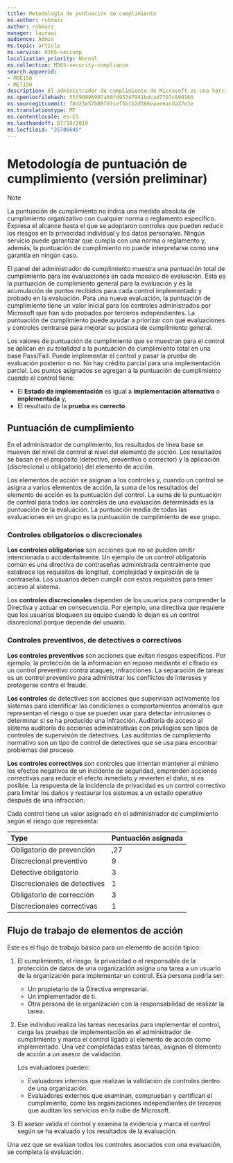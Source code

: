 ```yaml
---
title: Metodología de puntuación de cumplimiento
ms.author: robmazz
author: robmazz
manager: laurawi
audience: Admin
ms.topic: article
ms.service: O365-seccomp
localization_priority: Normal
ms.collection: M365-security-compliance
search.appverid:
- MOE150
- MET150
description: El administrador de cumplimiento de Microsoft es una herramienta gratuita de evaluación de riesgos basada en flujos de trabajo en el portal de confianza de servicios de Microsoft. El administrador de cumplimiento le permite realizar un seguimiento, asignar y comprobar actividades de cumplimiento normativo relacionadas con los servicios en la nube de Microsoft.
ms.openlocfilehash: 55f90996997a60fd95347941bdcad7707c890166
ms.sourcegitcommit: f0d23e57b00f07cef5b1b2d366eaeeeacda37e3e
ms.translationtype: MT
ms.contentlocale: es-ES
ms.lasthandoff: 07/18/2019
ms.locfileid: "35786645"
---
```

# <a name="compliance-score-methodology-preview"></a>Metodología de puntuación de cumplimiento (versión preliminar)

> [!NOTE]
> La puntuación de cumplimiento no indica una medida absoluta de cumplimiento organizativo con cualquier norma o reglamento específico. Expresa el alcance hasta el que se adoptaron controles que pueden reducir los riesgos en la privacidad individual y los datos personales. Ningún servicio puede garantizar que cumpla con una norma o reglamento y, además, la puntuación de cumplimiento no puede interpretarse como una garantía en ningún caso.

El panel del administrador de cumplimiento muestra una puntuación total de cumplimiento para las evaluaciones en cada mosaico de evaluación. Esta es la puntuación de cumplimiento general para la evaluación y es la acumulación de puntos recibidos para cada control implementado y probado en la evaluación. Para una nueva evaluación, la puntuación de cumplimiento tiene un valor inicial para los controles administrados por Microsoft que han sido probados por terceros independientes. La puntuación de cumplimiento puede ayudar a priorizar con qué evaluaciones y controles centrarse para mejorar su postura de cumplimiento general.

Los valores de puntuación de cumplimiento que se muestran para el control se aplican *en su totalidad* a la puntuación de cumplimiento total en una base Pass/Fail. Puede implementar el control y pasar la prueba de evaluación posterior o no. No hay crédito parcial para una implementación parcial. Los puntos asignados se agregan a la puntuación de cumplimiento cuando el control tiene:

- El **Estado de implementación** es igual a **implementación alternativa** o **implementada** y,
- El resultado de la **prueba** es **correcto**.

## <a name="compliance-score"></a>Puntuación de cumplimiento
  
En el administrador de cumplimiento, los resultados de línea base se mueven del nivel de control al nivel del elemento de acción. Los resultados se basan en el propósito (detective, preventivo o corrector) y la aplicación (discrecional u obligatorio) del elemento de acción.

Los elementos de acción se asignan a los controles y, cuando un control se asigna a varios elementos de acción, la suma de los resultados del elemento de acción es la puntuación del control. La suma de la puntuación de control para todos los controles de una evaluación determinada es la puntuación de la evaluación. La puntuación media de todas las evaluaciones en un grupo es la puntuación de cumplimiento de ese grupo.
  
### <a name="mandatory-or-discretionary-controls"></a>Controles obligatorios o discrecionales
  
 **Los controles obligatorios** son acciones que no se pueden omitir intencionada o accidentalmente. Un ejemplo de un control obligatorio común es una directiva de contraseñas administrada centralmente que establece los requisitos de longitud, complejidad y expiración de la contraseña. Los usuarios deben cumplir con estos requisitos para tener acceso al sistema.
  
 Los **controles discrecionales** dependen de los usuarios para comprender la Directiva y actuar en consecuencia. Por ejemplo, una directiva que requiere que los usuarios bloqueen su equipo cuando lo dejan es un control discrecional porque depende del usuario.
  
### <a name="preventative-detective-or-corrective-controls"></a>Controles preventivos, de detectives o correctivos
  
 **Los controles preventivos** son acciones que evitan riesgos específicos. Por ejemplo, la protección de la información en reposo mediante el cifrado es un control preventivo contra ataques, infracciones. La separación de tareas es un control preventivo para administrar los conflictos de intereses y protegerse contra el fraude.
  
 **Los controles** de detectives son acciones que supervisan activamente los sistemas para identificar las condiciones o comportamientos anómalos que representan el riesgo o que se pueden usar para detectar intrusiones o determinar si se ha producido una infracción. Auditoría de acceso al sistema auditoría de acciones administrativas con privilegios son tipos de controles de supervisión de detectives. Las auditorías de cumplimiento normativo son un tipo de control de detectives que se usa para encontrar problemas del proceso.
  
**Los controles correctivos** son controles que intentan mantener al mínimo los efectos negativos de un incidente de seguridad, emprenden acciones correctivas para reducir el efecto inmediato y revierten el daño, si es posible. La respuesta de la incidencia de privacidad es un control correctivo para limitar los daños y restaurar los sistemas a un estado operativo después de una infracción.
  
Cada control tiene un valor asignado en el administrador de cumplimiento según el riesgo que representa:

|**Type**|**Puntuación asignada**|
|:-----|:-----|
| Obligatorio de prevención | ,27 |
| Discrecional preventivo | 9  |
| Detective obligatorio | 3  |
| Discrecionales de detectives | 1  |
| Obligatorio de corrección | 3  |
| Discrecionales correctivas | 1  |
  
## <a name="action-item-workflow"></a>Flujo de trabajo de elementos de acción

Este es el flujo de trabajo básico para un elemento de acción típico:
  
1. El cumplimiento, el riesgo, la privacidad o el responsable de la protección de datos de una organización asigna una tarea a un usuario de la organización para implementar un control. Esa persona podría ser:

    - Un propietario de la Directiva empresarial.
    - Un implementador de ti.
    - Otra persona de la organización con la responsabilidad de realizar la tarea.

2. Ese individuo realiza las tareas necesarias para implementar el control, carga las pruebas de implementación en el administrador de cumplimiento y marca el control ligado al elemento de acción como implementado. Una vez completadas estas tareas, asignan el elemento de acción a un asesor de validación.

    Los evaluadores pueden:

    - Evaluadores internos que realizan la validación de controles dentro de una organización.
    - Evaluadores externos que examinan, comprueban y certifican el cumplimiento, como las organizaciones independientes de terceros que auditan los servicios en la nube de Microsoft.

3. El asesor valida el control y examina la evidencia y marca el control según se ha evaluado y los resultados de la evaluación.

Una vez que se evalúan todos los controles asociados con una evaluación, se completa la evaluación.